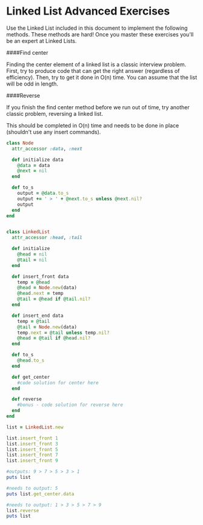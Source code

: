 # Linked List Advanced Exercises

Use the Linked List included in this document to implement the following methods.
These methods are hard! Once you master these exercises you'll be an expert at
Linked Lists.

####Find center

Finding the center element of a linked list is a classic interview problem. First, try to produce code that can get the right answer (regardless of efficiency). Then, try to get it done in O(n) time. You can assume that the list will be odd in length.

####Reverse

If you finish the find center method before we run out of time, try another classic problem, reversing a linked list.

This should be completed in O(n) time and needs to be done in place (shouldn't use any insert commands).

```rb
class Node
  attr_accessor :data, :next

  def initialize data
    @data = data
    @next = nil
  end

  def to_s
    output = @data.to_s
    output += ' > ' + @next.to_s unless @next.nil?
    output
  end
end


class LinkedList
  attr_accessor :head, :tail

  def initialize
    @head = nil
    @tail = nil
  end

  def insert_front data
    temp = @head
    @head = Node.new(data)
    @head.next = temp
    @tail = @head if @tail.nil?
  end

  def insert_end data
    temp = @tail
    @tail = Node.new(data)
    temp.next = @tail unless temp.nil?
    @head = @tail if @head.nil?
  end

  def to_s
    @head.to_s
  end

  def get_center
    #code solution for center here
  end

  def reverse
    #bonus - code solution for reverse here
  end
end

list = LinkedList.new

list.insert_front 1
list.insert_front 3
list.insert_front 5
list.insert_front 7
list.insert_front 9

#outputs: 9 > 7 > 5 > 3 > 1
puts list

#needs to output: 5
puts list.get_center.data

#needs to output: 1 > 3 > 5 > 7 > 9
list.reverse
puts list
```
